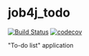# job4j_todo
[![Build Status](https://travis-ci.org/romankhiropulos/job4j_todo.svg?branch=main)](https://travis-ci.org/romankhiropulos/job4j_todo)
[![codecov](https://codecov.io/gh/romankhiropulos/job4j_todo/branch/main/graph/badge.svg?token=YY1R6PQ0SS)](https://codecov.io/gh/romankhiropulos/job4j_todo)

"To-do list" application
